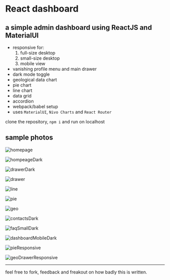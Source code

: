 # React dashboard
## a simple admin dashboard using ReactJS and MaterialUI
- responsive for:
    1. full-size desktop
    2. small-size desktop
    3. mobile view
- vanishing profile menu and main drawer
- dark mode toggle
- geological data chart
- pie chart
- line chart
- data grid
- accordion
- webpack/babel setup
- uses `MaterialUI`, `Nivo Charts` and `React Router`

clone the repository, `npm i` and run on localhost

## sample photos
![homepage](https://user-images.githubusercontent.com/13819151/219969663-15095897-a701-4d87-9f2c-05b9f1652c75.png)

![hompeageDark](https://user-images.githubusercontent.com/13819151/219969672-b08b9494-8bb3-4035-92db-bcbb9748c3f0.jpg)

![drawerDark](https://user-images.githubusercontent.com/13819151/219969691-7728c059-9568-4099-889a-de2e40f519c3.png)

![drawer](https://user-images.githubusercontent.com/13819151/219969695-6240a004-a95a-4fbc-9bfb-4db5f8f6bdf2.png)

![line](https://user-images.githubusercontent.com/13819151/219969703-dd4e588c-d23f-4817-a386-d6b8e9a4ce77.png)

![pie](https://user-images.githubusercontent.com/13819151/219969706-8503bf05-7fd1-4af7-b2df-9b46538d90df.png)

![geo](https://user-images.githubusercontent.com/13819151/219969711-d4518610-bf47-4942-aad9-48d2b5ea7e32.png)

![contactsDark](https://user-images.githubusercontent.com/13819151/219969758-429c1734-4e0d-471c-8126-4e32e6abfeb8.png)

![faqSmallDark](https://user-images.githubusercontent.com/13819151/219969765-adaa30e5-9edc-47df-9d4e-6f4c3f9eaa2d.png)

![dashboardMobileDark](https://user-images.githubusercontent.com/13819151/219969766-4519d172-f971-4b40-9661-02162d092621.png)

![pieResponsive](https://user-images.githubusercontent.com/13819151/219969769-32639fca-ccd5-49a4-b04e-b9293d79943b.png)

![geoDrawerResponsive](https://user-images.githubusercontent.com/13819151/219969773-20f15424-8c13-4ceb-a840-5452cc361e6a.png)

---
feel free to fork, feedback and freakout on how badly this is written.
